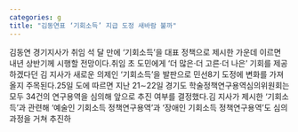 ```yaml
---
categories: g
title: "김동연표 ‘기회소득’ 지급 도정 새바람 불까"
---
```

김동연 경기지사가 취임 석 달 만에 ‘기회소득’을 대표 정책으로 제시한 가운데 이르면 내년 상반기께 시행할 전망이다.취임 초 도민에게 ‘더 많은·더 고른·더 나은’ 기회를 제공하겠다던 김 지사가 새로운 의제인 ‘기회소득’을 발판으로 민선8기 도정에 변화를 가져올지 주목된다.25일 도에 따르면 지난 21∼22일 경기도 학술정책연구용역심의위원회는 모두 34건의 연구용역을 심의해 앞으로 추진 여부를 결정했다.김 지사가 제시한 ‘기회소득’과 관련해 ‘예술인 기회소득 정책연구용역’과 ‘장애인 기회소득 정책연구용역’도 심의 과정을 거쳐 추진하